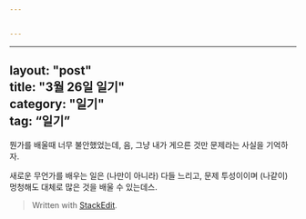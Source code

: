 ```yaml
---


---
```


<hr>
<h2 id="layout-posttitle-3월-26일-일기category-일기tag-일기">layout: "post"<br>
title: "3월 26일 일기"<br>
category: "일기"<br>
tag: “일기”</h2>
<p>뭔가를 배울때 너무 불안했었는데, 음, 그냥 내가 게으른 것만 문제라는 사실을 기억하자.</p>
<p>새로운 무언가를 배우는 일은 (나만이 아니라) 다들 느리고, 문제 투성이이며 (나같이) 멍청해도 대체로 많은 것을 배울 수 있는데스.</p>
<blockquote>
<p>Written with <a href="https://stackedit.io/">StackEdit</a>.</p>
</blockquote>


